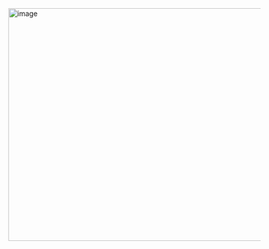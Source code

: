 <img width="620" height="465" alt="image" src="https://github.com/user-attachments/assets/0efaf73d-e5cf-4970-96e5-f8b0fc281c70" />
